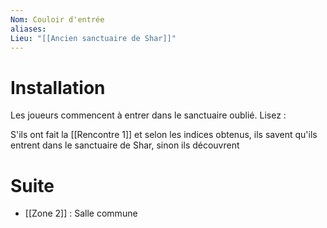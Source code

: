 ```yaml
---
Nom: Couloir d'entrée
aliases:
Lieu: "[[Ancien sanctuaire de Shar]]"
---
```

# Installation

Les joueurs commencent à entrer dans le sanctuaire oublié. Lisez : 

S'ils ont fait la [[Rencontre 1]] et selon les indices obtenus, ils savent qu'ils entrent dans le sanctuaire de Shar, sinon ils découvrent

# Suite

- [[Zone 2]] : Salle commune